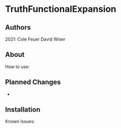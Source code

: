 # TruthFunctionalExpansion
## Authors
2021:
Cole Feuer
David Wiser

## About

How to use:


## Planned Changes
-

## Installation

Known Issues:
    
